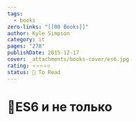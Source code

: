 ```yaml
---
tags:
  - books
zero-links: "[[00 Books]]"
author: Kyle Simpson
category: it
pages: "278"
publishDate: 2015-12-17
cover: _attachments/books-cover/es6.jpg
rating: ⭐⭐⭐⭐⭐
status: 🔷 To Read
---
```

# 📔ES6 и не только